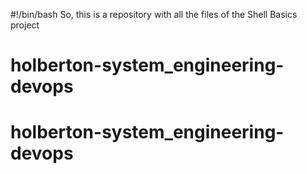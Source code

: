 #!/bin/bash
So, this is a repository with all the files of the Shell Basics project
# holberton-system_engineering-devops
# holberton-system_engineering-devops
